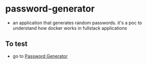 # password-generator

- an application that generates random passwords. it's a poc to understand how docker works in fullstack applications

## To test

- go to [Password Generator](http://ec2-3-88-7-227.compute-1.amazonaws.com/)
